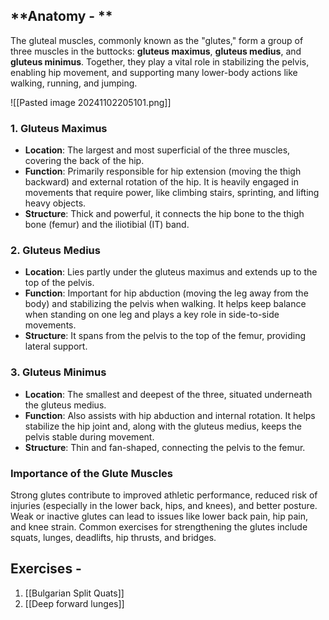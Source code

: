 
## **Anatomy  - **

The gluteal muscles, commonly known as the "glutes," form a group of three muscles in the buttocks: **gluteus maximus**, **gluteus medius**, and **gluteus minimus**. Together, they play a vital role in stabilizing the pelvis, enabling hip movement, and supporting many lower-body actions like walking, running, and jumping.

![[Pasted image 20241102205101.png]]
### 1. **Gluteus Maximus**

- **Location**: The largest and most superficial of the three muscles, covering the back of the hip.
- **Function**: Primarily responsible for hip extension (moving the thigh backward) and external rotation of the hip. It is heavily engaged in movements that require power, like climbing stairs, sprinting, and lifting heavy objects.
- **Structure**: Thick and powerful, it connects the hip bone to the thigh bone (femur) and the iliotibial (IT) band.

### 2. **Gluteus Medius**

- **Location**: Lies partly under the gluteus maximus and extends up to the top of the pelvis.
- **Function**: Important for hip abduction (moving the leg away from the body) and stabilizing the pelvis when walking. It helps keep balance when standing on one leg and plays a key role in side-to-side movements.
- **Structure**: It spans from the pelvis to the top of the femur, providing lateral support.

### 3. **Gluteus Minimus**

- **Location**: The smallest and deepest of the three, situated underneath the gluteus medius.
- **Function**: Also assists with hip abduction and internal rotation. It helps stabilize the hip joint and, along with the gluteus medius, keeps the pelvis stable during movement.
- **Structure**: Thin and fan-shaped, connecting the pelvis to the femur.

### Importance of the Glute Muscles

Strong glutes contribute to improved athletic performance, reduced risk of injuries (especially in the lower back, hips, and knees), and better posture. Weak or inactive glutes can lead to issues like lower back pain, hip pain, and knee strain. Common exercises for strengthening the glutes include squats, lunges, deadlifts, hip thrusts, and bridges.




## Exercises -
1. [[Bulgarian Split Quats]]
2. [[Deep forward lunges]]